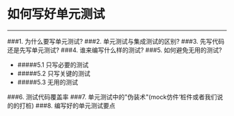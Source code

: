 # 如何写好单元测试
---
###1. 为什么要写单元测试?
###2. 单元测试与集成测试的区别?
###3. 先写代码还是先写单元测试?
###4. 谁来编写什么样的测试?
###5. 如何避免无用的测试?

* #####5.1 只写必要的测试
* #####5.2 只写关键的测试
* #####5.3 无用的测试

###6. 测试代码覆盖率
###7. 单元测试中的"伪装术"(mock仿件‘桩件或者我们说的的打桩)
###8. 编写好的单元测试要点